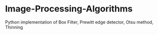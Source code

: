 # Image-Processing-Algorithms
Python implementation of Box Filter, Prewitt edge detector, Otsu method, Thinning
